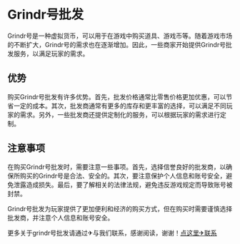 # Grindr号批发

Grindr号是一种虚拟货币，可以用于在游戏中购买道具、游戏币等。随着游戏市场的不断扩大，Grindr号的需求也在逐渐增加。因此，一些商家开始提供Grindr号批发服务，以满足玩家的需求。

## 优势

购买Grindr号批发有许多优势。首先，批发价格通常比零售价格更加优惠，可以节省一定的成本。其次，批发商通常有更多的库存和更丰富的选择，可以满足不同玩家的需求。另外，一些批发商还提供定制化的服务，可以根据玩家的需求进行定制。

## 注意事项

在购买Grindr号批发时，需要注意一些事项。首先，选择信誉良好的批发商，以确保所购买的Grindr号是合法、安全的。其次，要注意保护个人信息和账号安全，避免泄露造成损失。最后，要了解相关的法律法规，避免违反游戏规定而导致账号被封禁。

Grindr号批发为玩家提供了更加便利和经济的购买方式，但在购买时需要谨慎选择批发商，并注意个人信息和账号安全。

更多关于grindr号批发请通过✈与我们联系，感谢阅读，谢谢！[点这里✈联系](https://c.k02.cc)